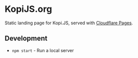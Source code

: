 # KopiJS.org

Static landing page for Kopi.JS, served with [Cloudflare Pages](https://pages.cloudflare.com/).

## Development

- `npm start` - Run a local server
